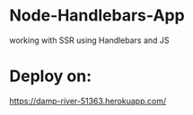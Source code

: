 # Node-Handlebars-App
working with SSR using Handlebars and JS

# Deploy on:
https://damp-river-51363.herokuapp.com/
